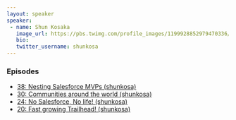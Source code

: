 ```yaml
---
layout: speaker
speaker:
 - name: Shun Kosaka
   image_url: https://pbs.twimg.com/profile_images/1199928852979470336/dtfVVb4f_400x400.jpg
   bio:
   twitter_username: shunkosa
---
```


### Episodes

- [38: Nesting Salesforce MVPs (shunkosa)](/038/)
- [30: Communities around the world (shunkosa)](/030/)
- [24: No Salesforce, No life! (shunkosa)](/024/)
- [20: Fast growing Trailhead! (shunkosa)](/020/)
